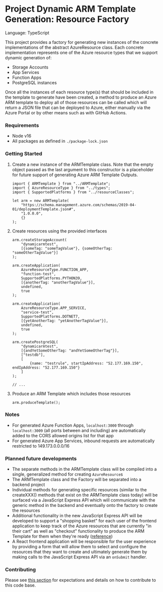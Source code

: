# Project Dynamic ARM Template Generation: Resource Factory

Language: TypeScript

This project provides a factory for generating new instances of the concrete implementations of the abstract AzureResource class. Each concrete implementation represents one of the Azure resource types that we support dynamic generation of:
- Storage Accounts
- App Services
- Function Apps
- PostgreSQL instances

Once all the instances of each resource type(s) that should be included in the template to generate have been created, a method to produce an Azure ARM template to deploy all of those resources can be called which will return a JSON file that can be deployed to Azure, either manually via the Azure Portal or by other means such as with GitHub Actions.

### Requirements

- Node v16
- All packages as defined in `./package-lock.json`

### Getting Started

1. Create a new instance of the ARMTemplate class. Note that the empty object passed as the last argument to this constructor is a placeholder for future support of generating Azure ARM Template Outputs.
    ```
    import { ARMTemplate } from "../ARMTemplate";
    import { AzureResourceType } from "../types";
    import { SupportedPlatforms } from "../resourceClasses";

    let arm = new ARMTemplate(
        "https://schema.management.azure.com/schemas/2019-04-01/deploymentTemplate.json#",
        "1.0.0.0",
        {}
    );
    ```
2. Create resources using the provided interfaces
    ```
    arm.createStorageAccount(
        "dynamicarmtest",
        [{someTag: "someTagValue"}, {someOtherTag: "someOtherTagValue"}]
    );

    arm.createApplication(
        AzureResourceType.FUNCTION_APP,
        "function-test",
        SupportedPlatforms.PYTHON39,
        [{anotherTag: "anotherTagValue"}],
        undefined,
        true
    );

    arm.createApplication(
        AzureResourceType.APP_SERVICE,
        "service-test",
        SupportedPlatforms.DOTNET7,
        [{yetAnotherTag: "yetAnotherTagValue"}],
        undefined,
        true
    );

    arm.createPostgreSQL(
        "dynamicarmtest",
        [{andYetSomeOtherTag: "andYetSomeOtherTag"}],
        ["testdb"],
        [
            {name: "testrule", startIpAddress: "52.177.169.150", endIpAddress: "52.177.169.150"}
        ]
    );

    // ...
    ```
3. Produce an ARM Template which includes those resources
    ```
    arm.produceTemplate();
    ```

### Notes
- For generated Azure Function Apps, `localhost:3000` through `localhost:3009` (all ports between and including) are automatically added to the CORS allowed origins list for that app
- For generated Azure App Services, inbound requests are automatically restricted to 149.173.0.0.0/16

### Planned future developments
- The separate methods in the ARMTemplate class will be compiled into a single, generalized method for creating `AzureResource`s
- The ARMTemplate class and the Factory will be separated into a backend project
- Individual methods for generating specific resources (similar to the createXXX() methods that exist on the ARMTemplate class today) will be surfaced via a JavaScript Express API which will communicate with the generic method in the backend and eventually onto the factory to create the resources
- Additional functionality in the new JavaScript Express API will be developed to support a "shopping basket" for each user of the frontend application to keep track of the Azure resources that are currently "in their cart" as well as "checkout" functionality to produce the ARM Template for them when they're ready ([reference](https://www.delftstack.com/howto/node.js/node.js-send-file/))
- A React frontend application will be responsible for the user experience by providing a form that will allow them to select and configure the resources that they want to create and ultimately generate them by making calls to the JavaScript Express API via an `onSubmit` handler.


### Contributing

Please see [this section](/docs/gettingStarted/README.md#contributing--developing) for expectations and details on how to contribute to this code base.

